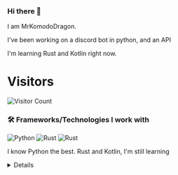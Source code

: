 ### Hi there 👋


I am MrKomodoDragon.

I've been working on a discord bot in python, and an API

I'm learning Rust and Kotlin right now.




# Visitors
![Visitor Count](https://profile-counter.glitch.me/%7BMrKomodoDragon%7D/count.svg)

### 🛠 Frameworks/Technologies I work with
<img alt="Python" src="https://img.shields.io/badge/python%20-%2314354C.svg?&style=for-the-badge&logo=python&logoColor=white"/> <img alt="Rust" src="https://img.shields.io/badge/rust%20-%2314354C.svg?&style=for-the-badge&logo=rust&logoColor=white"/> <img alt="Rust" src="https://img.shields.io/badge/kotlin%20-%2314354C.svg?&style=for-the-badge&logo=kotlin&logoColor=white"/>

I know Python the best. Rust and Kotlin, I'm still learning

<details>
# My Stats
[![Anurag's github stats](https://github-readme-stats.vercel.app/api?username=MrKomodoDragon)](https://github.com/anuraghazra/github-readme-stats)

# Languages I Use
![Top Langs](https://github-readme-stats.vercel.app/api/top-langs/?username=MrKomodoDragon&theme=tokyonight)

# Some more stats
<!--START_SECTION:waka-->
![Profile Views](http://img.shields.io/badge/Profile%20Views-0-blue)

**🐱 My Github Data** 

> 🏆 414 Contributions in the Year 2021
 > 
> 📦 102.5 kB Used in Github's Storage 
 > 
> 🚫 Not Opted to Hire
 > 
> 📜 16 Public Repositories 
 > 
> 🔑 5 Private Repositories  
 > 
**I'm an Early 🐤** 

```text
🌞 Morning    139 commits    █████████░░░░░░░░░░░░░░░░   38.08% 
🌆 Daytime    145 commits    ██████████░░░░░░░░░░░░░░░   39.73% 
🌃 Evening    80 commits     █████░░░░░░░░░░░░░░░░░░░░   21.92% 
🌙 Night      1 commits      ░░░░░░░░░░░░░░░░░░░░░░░░░   0.27%

```
📅 **I'm Most Productive on Friday** 

```text
Monday       49 commits     ███░░░░░░░░░░░░░░░░░░░░░░   13.42% 
Tuesday      63 commits     ████░░░░░░░░░░░░░░░░░░░░░   17.26% 
Wednesday    53 commits     ███░░░░░░░░░░░░░░░░░░░░░░   14.52% 
Thursday     62 commits     ████░░░░░░░░░░░░░░░░░░░░░   16.99% 
Friday       68 commits     ████░░░░░░░░░░░░░░░░░░░░░   18.63% 
Saturday     29 commits     ██░░░░░░░░░░░░░░░░░░░░░░░   7.95% 
Sunday       41 commits     ██░░░░░░░░░░░░░░░░░░░░░░░   11.23%

```


📊 **This Week I Spent My Time On** 

```text
⌚︎ Time Zone: America/Los_Angeles

💬 Programming Languages: 
Rust                     31 mins             ████████████████████████░   99.31% 
JSON                     0 secs              ░░░░░░░░░░░░░░░░░░░░░░░░░   0.69%

🔥 Editors: 
VS Code                  31 mins             █████████████████████████   100.0%

🐱‍💻 Projects: 
vasan                    31 mins             █████████████████████████   100.0%

💻 Operating System: 
Mac                      31 mins             █████████████████████████   100.0%

```

**I Mostly Code in Python** 

```text
Python                   13 repos            ███████████████░░░░░░░░░░   61.9% 
Rust                     3 repos             ███░░░░░░░░░░░░░░░░░░░░░░   14.29% 
Java                     1 repo              █░░░░░░░░░░░░░░░░░░░░░░░░   4.76% 
Shell                    1 repo              █░░░░░░░░░░░░░░░░░░░░░░░░   4.76% 
JavaScript               1 repo              █░░░░░░░░░░░░░░░░░░░░░░░░   4.76%

```


**Timeline**

![Chart not found](https://raw.githubusercontent.com/MrKomodoDragon/MrKomodoDragon/main/charts/bar_graph.png) 


 Last Updated on 24/07/2021
<!--END_SECTION:waka-->
</details>
